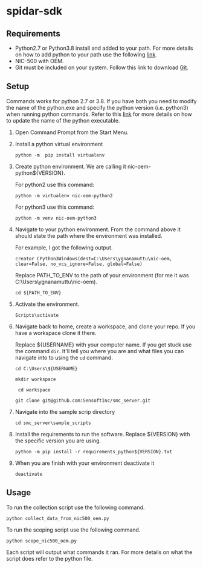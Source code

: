 # spidar-sdk


## Requirements 

* Python2.7 or Python3.8 install and added to your path. For more details on how to add python to your path use the following [link](https://datascience.com.co/how-to-install-python-2-7-and-3-6-in-windows-10-add-python-path-281e7eae62a). 
* NIC-500 with OEM.  
* Git must be included on your system. Follow this link to download [Git](https://git-scm.com/downloads). 

## Setup 

Commands works for python 2.7 or 3.8. If you have both you need to modify the name of the python.exe and specify the python version (i.e. python3) when running python commands. Refer to this [link](https://datascience.com.co/how-to-install-python-2-7-and-3-6-in-windows-10-add-python-path-281e7eae62a) for more details on how to update the name of the python executable. 

1. Open Command Prompt from the Start Menu. 
   
2. Install a python virtual environment 

    ```python -m  pip install virtualenv```

3. Create python environment. We are calling it nic-oem-python${VERSION}.  

    For python2 use this command:

    ```python -m virtualenv nic-oem-python2```

    For python3 use this command: 

    ```python -m venv nic-oem-python3```

4. Navigate to your python environment. From the command above it should state the path where the environment was installed.

    For example, I got the following output.  

    ```creator CPython3Windows(dest=C:\Users\ygnanamuttu\nic-oem, clear=False, no_vcs_ignore=False, global=False)```

    Replace PATH_TO_ENV to the path of your environment (for me it was C:\Users\ygnanamuttu\nic-oem). 

    ```cd ${PATH_TO_ENV}```

5. Activate the environment.
   
    ```Scripts\activate```  

6. Navigate back to home, create a workspace, and clone your repo. If you have a workspace clone it there. 

    Replace ${USERNAME} with your computer name.  If you get stuck use the command ```dir```. It'll tell you where you are and what files you can navigate into to using the ```cd``` command. 

    ``` cd C:\Users\${USERNAME} ```

    ``` mkdir workspace ```

    ``` cd workspace```

    ```git clone git@github.com:SensoftInc/smc_server.git```

7. Navigate into the sample scrip directory 

    ```cd smc_server\sample_scripts```

8. Install the requirements to run the software. Replace ${VERSION} with the specific version you are using.

    ```python -m pip install -r requirements_python${VERSION}.txt```

9. When you are finish with your environment deactivate it

    ```deactivate```
 

## Usage 

To run the collection script use the following command. 

```python collect_data_from_nic500_oem.py```


To run the scoping script use the following command. 

```python scope_nic500_oem.py```

Each script will output what commands it ran. For more details on what the script does refer to the python file.
